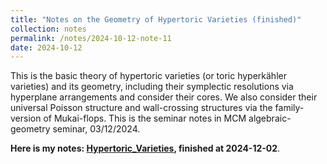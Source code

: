 ```yaml
---
title: "Notes on the Geometry of Hypertoric Varieties (finished)"
collection: notes
permalink: /notes/2024-10-12-note-11
date: 2024-10-12
---
```

This is the basic theory of hypertoric varieties (or toric hyperkähler varieties) and its geometry, including their symplectic resolutions
via hyperplane arrangements and consider their cores. We also consider their universal Poisson structure and wall-crossing structures via the family-version of Mukai-flops.
This is the seminar notes in MCM algebraic-geometry seminar, 03/12/2024.

**Here is my notes: [Hypertoric_Varieties](https://dvlxlwz.github.io/files/Notes_on_the_Geometry_of_Hypertoric_Varieties.pdf), finished at 2024-12-02**.
